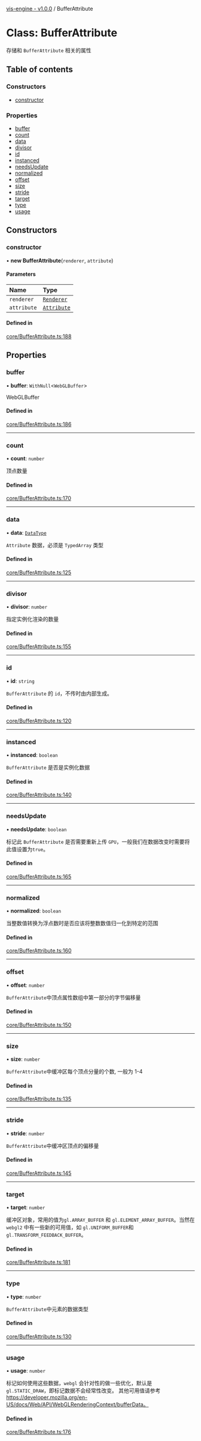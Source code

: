 [vis-engine - v1.0.0](../index.md) / BufferAttribute

# Class: BufferAttribute

存储和 `BufferAttribute` 相关的属性

## Table of contents

### Constructors

- [constructor](BufferAttribute.md#constructor)

### Properties

- [buffer](BufferAttribute.md#buffer)
- [count](BufferAttribute.md#count)
- [data](BufferAttribute.md#data)
- [divisor](BufferAttribute.md#divisor)
- [id](BufferAttribute.md#id)
- [instanced](BufferAttribute.md#instanced)
- [needsUpdate](BufferAttribute.md#needsupdate)
- [normalized](BufferAttribute.md#normalized)
- [offset](BufferAttribute.md#offset)
- [size](BufferAttribute.md#size)
- [stride](BufferAttribute.md#stride)
- [target](BufferAttribute.md#target)
- [type](BufferAttribute.md#type)
- [usage](BufferAttribute.md#usage)

## Constructors

### constructor

• **new BufferAttribute**(`renderer`, `attribute`)

#### Parameters

| Name | Type |
| :------ | :------ |
| `renderer` | [`Renderer`](Renderer.md) |
| `attribute` | [`Attribute`](../interfaces/Attribute.md) |

#### Defined in

[core/BufferAttribute.ts:188](https://github.com/sakitam-gis/vis-engine/blob/master/src/core/BufferAttribute.ts?at&#x3D;8558d24#line&#x3D;188)

## Properties

### buffer

• **buffer**: `WithNull`<`WebGLBuffer`\>

WebGLBuffer

#### Defined in

[core/BufferAttribute.ts:186](https://github.com/sakitam-gis/vis-engine/blob/master/src/core/BufferAttribute.ts?at&#x3D;8558d24#line&#x3D;186)

___

### count

• **count**: `number`

顶点数量

#### Defined in

[core/BufferAttribute.ts:170](https://github.com/sakitam-gis/vis-engine/blob/master/src/core/BufferAttribute.ts?at&#x3D;8558d24#line&#x3D;170)

___

### data

• **data**: [`DataType`](../index.md#datatype)

`Attribute` 数据，必须是 `TypedArray` 类型

#### Defined in

[core/BufferAttribute.ts:125](https://github.com/sakitam-gis/vis-engine/blob/master/src/core/BufferAttribute.ts?at&#x3D;8558d24#line&#x3D;125)

___

### divisor

• **divisor**: `number`

指定实例化渲染的数量

#### Defined in

[core/BufferAttribute.ts:155](https://github.com/sakitam-gis/vis-engine/blob/master/src/core/BufferAttribute.ts?at&#x3D;8558d24#line&#x3D;155)

___

### id

• **id**: `string`

`BufferAttribute` 的 `id`，不传时由内部生成。

#### Defined in

[core/BufferAttribute.ts:120](https://github.com/sakitam-gis/vis-engine/blob/master/src/core/BufferAttribute.ts?at&#x3D;8558d24#line&#x3D;120)

___

### instanced

• **instanced**: `boolean`

`BufferAttribute` 是否是实例化数据

#### Defined in

[core/BufferAttribute.ts:140](https://github.com/sakitam-gis/vis-engine/blob/master/src/core/BufferAttribute.ts?at&#x3D;8558d24#line&#x3D;140)

___

### needsUpdate

• **needsUpdate**: `boolean`

标记此 `BufferAttribute` 是否需要重新上传 `GPU`，一般我们在数据改变时需要将此值设置为`true`。

#### Defined in

[core/BufferAttribute.ts:165](https://github.com/sakitam-gis/vis-engine/blob/master/src/core/BufferAttribute.ts?at&#x3D;8558d24#line&#x3D;165)

___

### normalized

• **normalized**: `boolean`

当整数值转换为浮点数时是否应该将整数数值归一化到特定的范围

#### Defined in

[core/BufferAttribute.ts:160](https://github.com/sakitam-gis/vis-engine/blob/master/src/core/BufferAttribute.ts?at&#x3D;8558d24#line&#x3D;160)

___

### offset

• **offset**: `number`

`BufferAttribute`中顶点属性数组中第一部分的字节偏移量

#### Defined in

[core/BufferAttribute.ts:150](https://github.com/sakitam-gis/vis-engine/blob/master/src/core/BufferAttribute.ts?at&#x3D;8558d24#line&#x3D;150)

___

### size

• **size**: `number`

`BufferAttribute`中缓冲区每个顶点分量的个数, 一般为 1-4

#### Defined in

[core/BufferAttribute.ts:135](https://github.com/sakitam-gis/vis-engine/blob/master/src/core/BufferAttribute.ts?at&#x3D;8558d24#line&#x3D;135)

___

### stride

• **stride**: `number`

`BufferAttribute`中缓冲区顶点的偏移量

#### Defined in

[core/BufferAttribute.ts:145](https://github.com/sakitam-gis/vis-engine/blob/master/src/core/BufferAttribute.ts?at&#x3D;8558d24#line&#x3D;145)

___

### target

• **target**: `number`

缓冲区对象，常用的值为`gl.ARRAY_BUFFER` 和 `gl.ELEMENT_ARRAY_BUFFER`。当然在`webgl2` 中有一些新的可用值，如 `gl.UNIFORM_BUFFER`和 `gl.TRANSFORM_FEEDBACK_BUFFER`。

#### Defined in

[core/BufferAttribute.ts:181](https://github.com/sakitam-gis/vis-engine/blob/master/src/core/BufferAttribute.ts?at&#x3D;8558d24#line&#x3D;181)

___

### type

• **type**: `number`

`BufferAttribute`中元素的数据类型

#### Defined in

[core/BufferAttribute.ts:130](https://github.com/sakitam-gis/vis-engine/blob/master/src/core/BufferAttribute.ts?at&#x3D;8558d24#line&#x3D;130)

___

### usage

• **usage**: `number`

标记如何使用这些数据，`webgl` 会针对性的做一些优化，默认是 `gl.STATIC_DRAW`，即标记数据不会经常性改变。
其他可用值请参考 https://developer.mozilla.org/en-US/docs/Web/API/WebGLRenderingContext/bufferData。

#### Defined in

[core/BufferAttribute.ts:176](https://github.com/sakitam-gis/vis-engine/blob/master/src/core/BufferAttribute.ts?at&#x3D;8558d24#line&#x3D;176)
